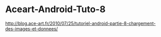 Aceart-Android-Tuto-8
=====================

http://blog.ace-art.fr/2010/07/25/tutoriel-android-partie-8-chargement-des-images-et-donnees/

